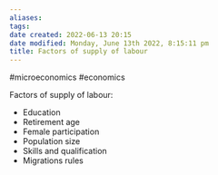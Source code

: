 ```yaml
---
aliases: 
tags: 
date created: 2022-06-13 20:15
date modified: Monday, June 13th 2022, 8:15:11 pm
title: Factors of supply of labour
---
```


#microeconomics #economics

Factors of supply of labour:
- Education
- Retirement age
- Female participation
- Population size
- Skills and qualification
- Migrations rules